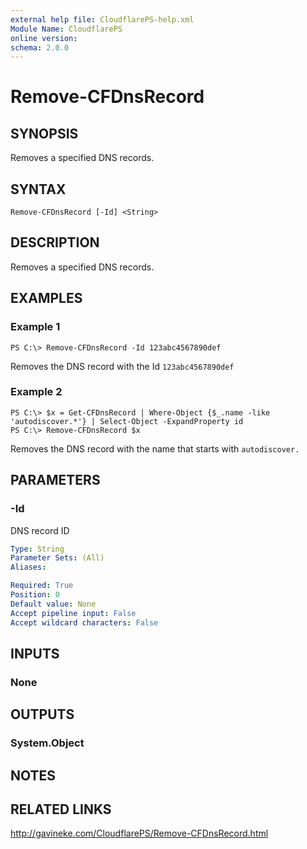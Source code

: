 ```yaml
---
external help file: CloudflarePS-help.xml
Module Name: CloudflarePS
online version: 
schema: 2.0.0
---
```


# Remove-CFDnsRecord

## SYNOPSIS
Removes a specified DNS records.

## SYNTAX

```
Remove-CFDnsRecord [-Id] <String>
```

## DESCRIPTION
Removes a specified DNS records.

## EXAMPLES

### Example 1
```
PS C:\> Remove-CFDnsRecord -Id 123abc4567890def
```

Removes the DNS record with the Id `123abc4567890def`

### Example 2
```
PS C:\> $x = Get-CFDnsRecord | Where-Object {$_.name -like 'autodiscover.*'} | Select-Object -ExpandProperty id
PS C:\> Remove-CFDnsRecord $x
```

Removes the DNS record with the name that starts with `autodiscover.`

## PARAMETERS

### -Id
DNS record ID

```yaml
Type: String
Parameter Sets: (All)
Aliases: 

Required: True
Position: 0
Default value: None
Accept pipeline input: False
Accept wildcard characters: False
```

## INPUTS

### None


## OUTPUTS

### System.Object

## NOTES

## RELATED LINKS

http://gavineke.com/CloudflarePS/Remove-CFDnsRecord.html
